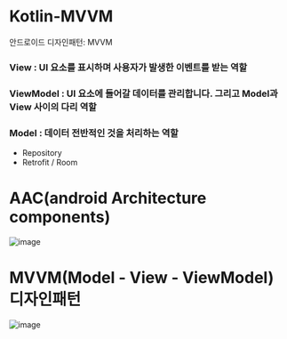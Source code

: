 # Kotlin-MVVM
안드로이드 디자인패턴: MVVM

### View : UI 요소를 표시하며 사용자가 발생한 이벤트를 받는 역할  
### ViewModel : UI 요소에 들어갈 데이터를 관리합니다. 그리고 Model과 View 사이의 다리 역할  
### Model : 데이터 전반적인 것을 처리하는 역할
- Repository
- Retrofit / Room
  
  
  
# AAC(android Architecture components)
![image](https://user-images.githubusercontent.com/14201479/156711399-b38e9f5c-10f9-49fe-b979-75cd5cb78989.png)  

# MVVM(Model - View - ViewModel) 디자인패턴
![image](https://user-images.githubusercontent.com/14201479/160032727-aceec0b6-cca4-4ba9-b8fd-595696198840.png)  

